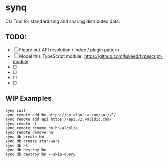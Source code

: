 # synq

CLI Tool for standardizing and sharing distributed data.

## TODO:

- [ ] Figure out API resolution / index / plugin pattern
- [ ] Model this TypeScript module: https://github.com/lukeed/typescript-module
- [ ] 
- [ ] 
- [ ] 
- [ ] 

## WIP Examples

<!-- TODO: throw some tests around all these!!! -->

```
synq init
synq remote add hn https://hn.algolia.com/api/v1/
synq remote add api https://api.v2.validic.com/
synq remote -l
synq remote rename hn hn-algolia
synq remote remove hn
synq db create hn
synq db create star-wars
synq db -l
synq db destroy hn
synq db destroy hn --skip-query
```

<!-- hn https://hn.algolia.com/api/v1/
https://hn.algolia.com/api/v1/search_by_date?tags=author_whoishiring
 -->
